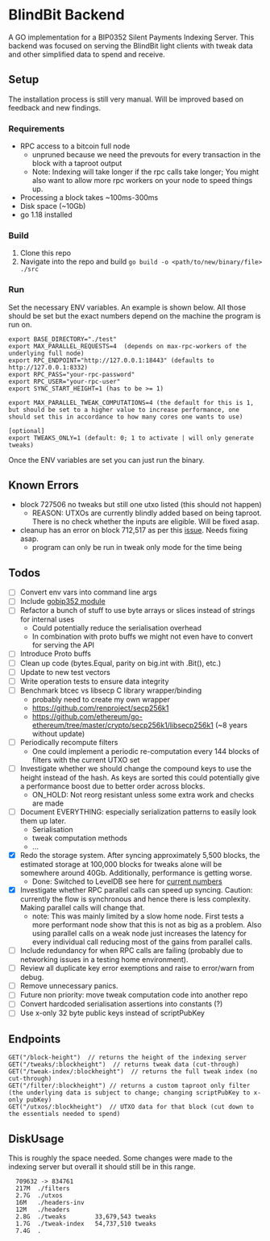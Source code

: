 # BlindBit Backend

A GO implementation for a BIP0352 Silent Payments Indexing Server.
This backend was focused on serving the BlindBit light clients with tweak data and other simplified data to spend and
receive.

## Setup

The installation process is still very manual. Will be improved based on feedback and new findings.

### Requirements

- RPC access to a bitcoin full node
    - unpruned because we need the prevouts for every transaction in the block with a taproot output
    - Note: Indexing will take longer if the rpc calls take longer;
      You might also want to allow more rpc workers on your node to speed things up.
- Processing a block takes ~100ms-300ms
- Disk space (~10Gb)
- go 1.18 installed

### Build

1. Clone this repo
2. Navigate into the repo and build `go build -o <path/to/new/binary/file> ./src`

### Run

Set the necessary ENV variables. An example is shown below.
All those should be set but the exact numbers depend on the machine the program is run on.

```text
export BASE_DIRECTORY="./test" 
export MAX_PARALLEL_REQUESTS=4  (depends on max-rpc-workers of the underlying full node)
export RPC_ENDPOINT="http://127.0.0.1:18443" (defaults to http://127.0.0.1:8332)
export RPC_PASS="your-rpc-password"
export RPC_USER="your-rpc-user"
export SYNC_START_HEIGHT=1 (has to be >= 1)

export MAX_PARALLEL_TWEAK_COMPUTATIONS=4 (the default for this is 1, but should be set to a higher value to increase performance, one should set this in accordance to how many cores one wants to use)

[optional]
export TWEAKS_ONLY=1 (default: 0; 1 to activate | will only generate tweaks)
```

Once the ENV variables are set you can just run the binary.

## Known Errors

- block 727506 no tweaks but still one utxo listed (this should not happen)
    - REASON: UTXOs are currently blindly added based on being taproot. There is no check whether the inputs are
      eligible. Will be fixed asap.
- cleanup has an error on block 712,517 as per
  this [issue](https://github.com/setavenger/BlindBit-Backend/issues/2#issuecomment-2069827679). Needs fixing asap.
    - program can only be run in tweak only mode for the time being

## Todos

- [ ] Convert env vars into command line args
- [ ] Include [gobip352 module](https://github.com/setavenger/gobip352)
- [ ] Refactor a bunch of stuff to use byte arrays or slices instead of strings for internal uses
    - Could potentially reduce the serialisation overhead
    - In combination with proto buffs we might not even have to convert for serving the API
- [ ] Introduce Proto buffs
- [ ] Clean up code (bytes.Equal, parity on big.int with .Bit(), etc.)
- [ ] Update to new test vectors
- [ ] Write operation tests to ensure data integrity
- [ ] Benchmark btcec vs libsecp C library wrapper/binding
    - probably need to create my own wrapper
    - https://github.com/renproject/secp256k1
    - https://github.com/ethereum/go-ethereum/tree/master/crypto/secp256k1/libsecp256k1 (~8 years without update)
- [ ] Periodically recompute filters
    - One could implement a periodic re-computation every 144 blocks of filters with the current UTXO set
- [ ] Investigate whether we should change the compound keys to use the height instead of the hash. As keys are sorted
  this could potentially give a performance boost due to better order across blocks.
    - ON_HOLD: Not reorg resistant unless some extra work and checks are made
- [ ] Document EVERYTHING: especially serialization patterns to easily look them up later.
    - Serialisation
    - tweak computation methods
    - ...
- [x] Redo the storage system. After syncing approximately 5,500 blocks, the estimated storage at 100,000 blocks for
  tweaks alone will be somewhere around 40Gb. Additionally, performance is getting worse.
    - Done: Switched to LevelDB see here
      for [current numbers](https://github.com/setavenger/BIP0352-light-client-specification)
- [x] Investigate whether RPC parallel calls can speed up syncing. Caution: currently the flow is synchronous and hence
  there is less complexity. Making parallel calls will change that.
    - note: This was mainly limited by a slow home node. First tests a more performant node show that this is not as big
      as a problem. Also using parallel calls on a weak node just increases the latency for every individual call
      reducing most of the gains from parallel calls.
- [ ] Include redundancy for when RPC calls are failing (probably due to networking issues in a testing home
  environment).
- [ ] Review all duplicate key error exemptions and raise to error/warn from debug.
- [ ] Remove unnecessary panics.
- [ ] Future non priority: move tweak computation code into another repo
- [ ] Convert hardcoded serialisation assertions into constants (?)
- [ ] Use x-only 32 byte public keys instead of scriptPubKey

## Endpoints

```text
GET("/block-height")  // returns the height of the indexing server
GET("/tweaks/:blockheight")  // returns tweak data (cut-through)
GET("/tweak-index/:blockheight")  // returns the full tweak index (no cut-through)
GET("/filter/:blockheight") // returns a custom taproot only filter (the underlying data is subject to change; changing scriptPubKey to x-only pubKey) 
GET("/utxos/:blockheight")  // UTXO data for that block (cut down to the essentials needed to spend)
```

## DiskUsage

This is roughly the space needed. Some changes were made to the indexing server but overall it should still be in this
range.

```text
  709632 -> 834761
  217M	./filters
  2.7G	./utxos
  16M	./headers-inv
  12M	./headers
  2.8G	./tweaks        33,679,543 tweaks
  1.7G	./tweak-index   54,737,510 tweaks
  7.4G	.
 ```
